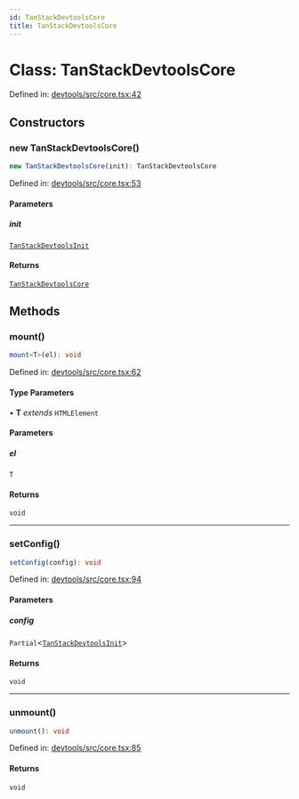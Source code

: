 ```yaml
---
id: TanStackDevtoolsCore
title: TanStackDevtoolsCore
---
```


<!-- DO NOT EDIT: this page is autogenerated from the type comments -->

# Class: TanStackDevtoolsCore

Defined in: [devtools/src/core.tsx:42](https://github.com/TanStack/devtools/blob/main/packages/devtools/src/core.tsx#L42)

## Constructors

### new TanStackDevtoolsCore()

```ts
new TanStackDevtoolsCore(init): TanStackDevtoolsCore
```

Defined in: [devtools/src/core.tsx:53](https://github.com/TanStack/devtools/blob/main/packages/devtools/src/core.tsx#L53)

#### Parameters

##### init

[`TanStackDevtoolsInit`](../interfaces/tanstackdevtoolsinit.md)

#### Returns

[`TanStackDevtoolsCore`](tanstackdevtoolscore.md)

## Methods

### mount()

```ts
mount<T>(el): void
```

Defined in: [devtools/src/core.tsx:62](https://github.com/TanStack/devtools/blob/main/packages/devtools/src/core.tsx#L62)

#### Type Parameters

• **T** *extends* `HTMLElement`

#### Parameters

##### el

`T`

#### Returns

`void`

***

### setConfig()

```ts
setConfig(config): void
```

Defined in: [devtools/src/core.tsx:94](https://github.com/TanStack/devtools/blob/main/packages/devtools/src/core.tsx#L94)

#### Parameters

##### config

`Partial`\<[`TanStackDevtoolsInit`](../interfaces/tanstackdevtoolsinit.md)\>

#### Returns

`void`

***

### unmount()

```ts
unmount(): void
```

Defined in: [devtools/src/core.tsx:85](https://github.com/TanStack/devtools/blob/main/packages/devtools/src/core.tsx#L85)

#### Returns

`void`
